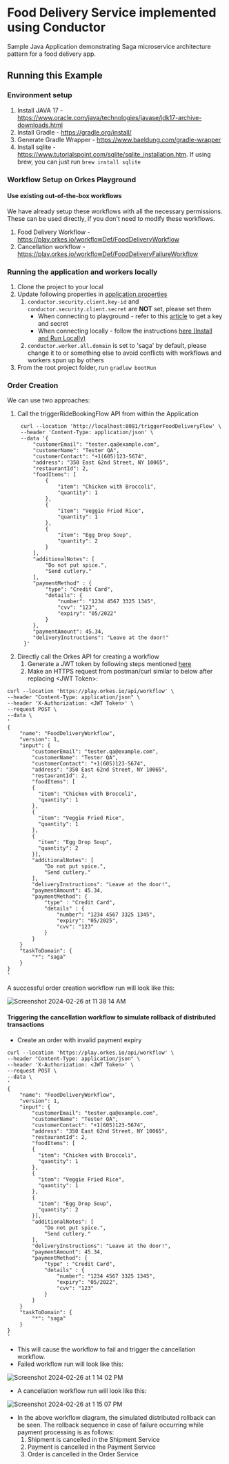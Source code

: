 # Food Delivery Service implemented using Conductor
Sample Java Application demonstrating Saga microservice architecture pattern for a food delivery app.

## Running this Example

### Environment setup
1. Install JAVA 17 - https://www.oracle.com/java/technologies/javase/jdk17-archive-downloads.html
2. Install Gradle - https://gradle.org/install/
3. Generate Gradle Wrapper - https://www.baeldung.com/gradle-wrapper
4. Install sqlite - https://www.tutorialspoint.com/sqlite/sqlite_installation.htm.
   If using brew, you can just run ```brew install sqlite```

### Workflow Setup on Orkes Playground

#### Use existing out-of-the-box workflows
We have already setup these workflows with all the necessary permissions. These can be used directly, if you don't need to modify these workflows.
1. Food Delivery Workflow - https://play.orkes.io/workflowDef/FoodDeliveryWorkflow
2. Cancellation workflow - https://play.orkes.io/workflowDef/FoodDeliveryFailureWorkflow

### Running the application and workers locally

1. Clone the project to your local
2. Update following properties in [application.properties](src/main/resources/application.properties)   
   1. `conductor.security.client.key-id` and `conductor.security.client.secret` are **NOT** set, please set them
      * When connecting to playground - refer to this [article](https://orkes.io/content/how-to-videos/access-key-and-secret) to get a key and secret
      * When connecting locally - follow the instructions [here (Install and Run Locally)](https://orkes.io/content/get-orkes-conductor)
   2. `conductor.worker.all.domain` is set to 'saga' by default, please change it to <yourname> or something else to avoid conflicts with workflows and workers spun up by others
3. From the root project folder, run `gradlew bootRun`

### Order Creation

We can use two approaches:
1. Call the triggerRideBookingFlow API from within the Application
   ```
    curl --location 'http://localhost:8081/triggerFoodDeliveryFlow' \
    --header 'Content-Type: application/json' \
    --data '{
        "customerEmail": "tester.qa@example.com",
        "customerName": "Tester QA",
        "customerContact": "+1(605)123-5674",
        "address": "350 East 62nd Street, NY 10065",
        "restaurantId": 2,
        "foodItems": [
            {
                "item": "Chicken with Broccoli",
                "quantity": 1
            },
            {
                "item": "Veggie Fried Rice",
                "quantity": 1
            },
            {
                "item": "Egg Drop Soup",
                "quantity": 2
            }
        ],
        "additionalNotes": [
            "Do not put spice.",
            "Send cutlery."
        ],
        "paymentMethod" : {
            "type": "Credit Card",
            "details": {
                "number": "1234 4567 3325 1345",
                "cvv": "123",
                "expiry": "05/2022"
            }
        },
        "paymentAmount": 45.34,
        "deliveryInstructions": "Leave at the door!"
     }'
   ```
2. Directly call the Orkes API for creating a workflow
   1. Generate a JWT token by following steps mentioned [here](https://orkes.io/content/access-control-and-security/applications#generating-token)
   2. Make an HTTPS request from postman/curl similar to below after replacing \<JWT Token\>:
``` 
curl --location 'https://play.orkes.io/api/workflow' \
--header "Content-Type: application/json" \
--header 'X-Authorization: <JWT Token>' \
--request POST \
--data \
'
{
    "name": "FoodDeliveryWorkflow",
    "version": 1,
    "input": {
        "customerEmail": "tester.qa@example.com",
        "customerName": "Tester QA",
        "customerContact": "+1(605)123-5674",
        "address": "350 East 62nd Street, NY 10065",
        "restaurantId": 2,
        "foodItems": [
        {
          "item": "Chicken with Broccoli",
          "quantity": 1 
        },
        {
          "item": "Veggie Fried Rice",
          "quantity": 1 
        }, 
        {
          "item": "Egg Drop Soup",
          "quantity": 2
        }],
        "additionalNotes": [
            "Do not put spice.",
            "Send cutlery."
        ],
        "deliveryInstructions": "Leave at the door!",
        "paymentAmount": 45.34,
        "paymentMethod": {
            "type" : "Credit Card",
            "details" : {
                "number": "1234 4567 3325 1345",
                "expiry": "05/2025",
                "cvv": "123"
            }
        }
    }
    "taskToDomain": {
        "*": "saga"
    }
}
'
```
   
A successful order creation workflow run will look like this:

![Screenshot 2024-02-26 at 11 38 14 AM](https://github.com/conductor-sdk/conductor-examples-food-delivery/assets/127052609/377549ec-58b0-425c-922b-6318a20b68c8)


#### Triggering the cancellation workflow to simulate rollback of distributed transactions

* Create an order with invalid payment expiry
``` 
curl --location 'https://play.orkes.io/api/workflow' \
--header "Content-Type: application/json" \
--header 'X-Authorization: <JWT Token>' \
--request POST \
--data \
'
{
    "name": "FoodDeliveryWorkflow",
    "version": 1,
    "input": {
        "customerEmail": "tester.qa@example.com",
        "customerName": "Tester QA",
        "customerContact": "+1(605)123-5674",
        "address": "350 East 62nd Street, NY 10065",
        "restaurantId": 2,
        "foodItems": [
        {
          "item": "Chicken with Broccoli",
          "quantity": 1 
        },
        {
          "item": "Veggie Fried Rice",
          "quantity": 1 
        }, 
        {
          "item": "Egg Drop Soup",
          "quantity": 2
        }],
        "additionalNotes": [
            "Do not put spice.",
            "Send cutlery."
        ],
        "deliveryInstructions": "Leave at the door!",
        "paymentAmount": 45.34,
        "paymentMethod": {
            "type" : "Credit Card",
            "details" : {
                "number": "1234 4567 3325 1345",
                "expiry": "05/2022",
                "cvv": "123"
            }
        }
    }
    "taskToDomain": {
        "*": "saga"
    }
}
'
```

* This will cause the workflow to fail and trigger the cancellation workflow.
* Failed workflow run will look like this:

![Screenshot 2024-02-26 at 1 14 02 PM](https://github.com/conductor-sdk/conductor-examples-food-delivery/assets/127052609/6078320f-f4d6-406e-98b9-7df110c70cb3)



* A cancellation workflow run will look like this:

![Screenshot 2024-02-26 at 1 15 07 PM](https://github.com/conductor-sdk/conductor-examples-food-delivery/assets/127052609/68c15035-82c1-4415-b502-93217ce40c80)


* In the above workflow diagram, the simulated distributed rollback can be seen. The rollback sequence in case of failure occurring while payment processing is as follows:
  1. Shipment is cancelled in the Shipment Service
  2. Payment is cancelled in the Payment Service
  3. Order is cancelled in the Order Service
